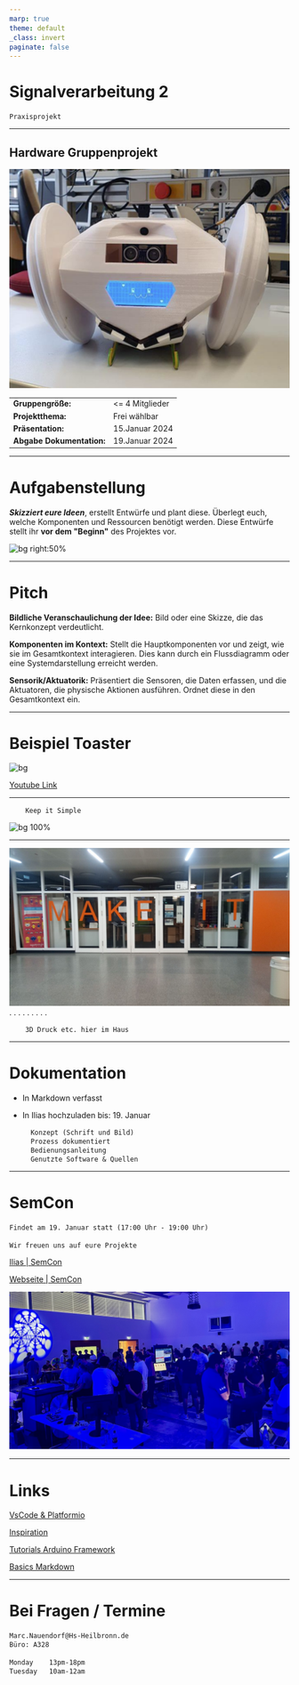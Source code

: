 ```yaml
---
marp: true
theme: default
_class: invert
paginate: false         
---
```



# Signalverarbeitung 2
    Praxisprojekt

---

## Hardware Gruppenprojekt

![bg left:40%](https://github.com/Nr44suessauer/MarkdownSheets/blob/main/Presentations/Pictures/Boombot.jpg.png?raw=true)

|  |  |
| ----------- | ----------- |
| **Gruppengröße:**| <= 4 Mitglieder |
| **Projektthema:** | Frei wählbar |
| **Präsentation:** | 15.Januar 2024 |
| **Abgabe Dokumentation:**  | 19.Januar 2024 |

---
# Aufgabenstellung
***Skizziert eure Ideen***, erstellt Entwürfe und plant diese. Überlegt euch, welche Komponenten und Ressourcen benötigt werden. Diese Entwürfe stellt ihr **vor dem "Beginn"** des Projektes vor.

![bg right:50%](https://github.com/Nr44suessauer/MarkdownSheets/blob/main/Presentations/Pictures/CleanBot.jpg.png?raw=true)

---

# Pitch

**Bildliche Veranschaulichung der Idee:**
Bild oder eine Skizze, die das Kernkonzept verdeutlicht.

**Komponenten im Kontext:**
Stellt die Hauptkomponenten vor und zeigt, wie sie im Gesamtkontext interagieren. Dies kann durch ein Flussdiagramm oder eine Systemdarstellung erreicht werden.

**Sensorik/Aktuatorik:**
Präsentiert die Sensoren, die Daten erfassen, und die Aktuatoren, die physische Aktionen ausführen. Ordnet diese in den Gesamtkontext ein.

---
# **Beispiel Toaster**

![bg ](https://cdn.mos.cms.futurecdn.net/gJgptKbP2g3hyJjqnPcUan-1200-80.jpg)

[Youtube Link](
 https://www.youtube.com/watch?v=DXrW-V-TpqE)

---
        Keep it Simple 

![bg 100%](https://github.com/Nr44suessauer/MarkdownSheets/blob/main/Presentations/Pictures/functionOverconstruction.jpg?raw=true)

---
![bg 100%](https://github.com/Nr44suessauer/MarkdownSheets/blob/main/Presentations/Pictures/3Dlab.jpg?raw=true)
.
.
.
.
.
.
.
.
.

        3D Druck etc. hier im Haus

---

# **Dokumentation**

- In Markdown verfasst
- In Ilias hochzuladen bis: 19. Januar

        Konzept (Schrift und Bild)
        Prozess dokumentiert
        Bedienungsanleitung
        Genutzte Software & Quellen

---

# SemCon
    Findet am 19. Januar statt (17:00 Uhr - 19:00 Uhr)

    Wir freuen uns auf eure Projekte

[Ilias | SemCon](
 https://ilias.hs-heilbronn.de/ilias.php?ref_id=710107&cmdClass=ilrepositorygui&cmdNode=xq&baseClass=ilrepositorygui#il_mhead_t_focus)

[Webseite | SemCon](https://www.hs-heilbronn.de/de/semcon)

![bg right:50%](https://github.com/Nr44suessauer/MarkdownSheets/blob/main/Presentations/Pictures/semcon.jpg?raw=true)

---

# Links

[VsCode & Platformio](https://github.com/Nr44suessauer/MarkdownSheets/blob/main/Platformio/VsCode%26Platformio_Intruduction_DE.md)

[Inspiration](https://www.youtube.com/playlist?list=PLQ6JQ5ZKEZn9YALmsY5SoPJMMOneK5-rn)

[Tutorials Arduino Framework](https://docs.arduino.cc/built-in-examples/control-structures/SwitchCase2)

[Basics Markdown](https://www.markdownguide.org/basic-syntax/)

---
# Bei Fragen / Termine
    Marc.Nauendorf@Hs-Heilbronn.de
    Büro: A328

    Monday    13pm-18pm 
    Tuesday   10am-12am 
